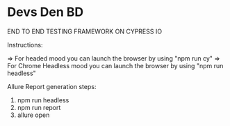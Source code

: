 # Devs Den BD 

END TO END TESTING FRAMEWORK ON CYPRESS IO

Instructions:

=> For headed mood you can launch the browser by using  "npm run cy"
=> For Chrome Headless mood you can launch the browser by using "npm run headless"


Allure Report generation steps:
1. npm run headless
2. npm run report 
3. allure open